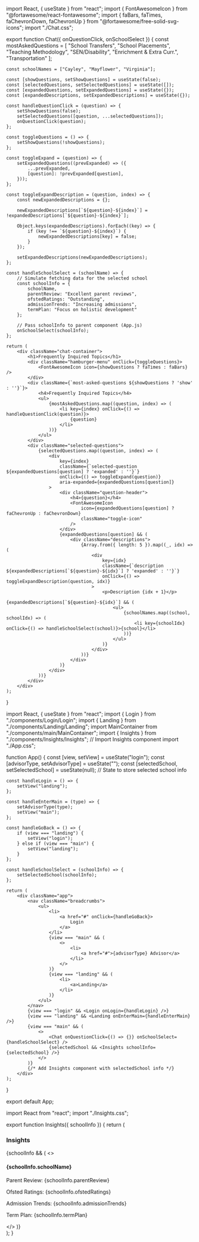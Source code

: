 import React, { useState } from "react";
import { FontAwesomeIcon } from "@fortawesome/react-fontawesome";
import { faBars, faTimes, faChevronDown, faChevronUp } from "@fortawesome/free-solid-svg-icons";
import "./Chat.css";

export function Chat({ onQuestionClick, onSchoolSelect }) {
    const mostAskedQuestions = [
        "School Transfers",
        "School Placements",
        "Teaching Methodology",
        "SEN/Disability",
        "Enrichment & Extra Curr.",
        "Transportation"
    ];

    const schoolNames = ["Cayley", "Mayflower", "Virginia"];

    const [showQuestions, setShowQuestions] = useState(false);
    const [selectedQuestions, setSelectedQuestions] = useState([]);
    const [expandedQuestions, setExpandedQuestions] = useState({});
    const [expandedDescriptions, setExpandedDescriptions] = useState({});

    const handleQuestionClick = (question) => {
        setShowQuestions(false);
        setSelectedQuestions([question, ...selectedQuestions]);
        onQuestionClick(question);
    };

    const toggleQuestions = () => {
        setShowQuestions(!showQuestions);
    };

    const toggleExpand = (question) => {
        setExpandedQuestions((prevExpanded) => ({
            ...prevExpanded,
            [question]: !prevExpanded[question],
        }));
    };

    const toggleExpandDescription = (question, index) => {
        const newExpandedDescriptions = {};

        newExpandedDescriptions[`${question}-${index}`] = !expandedDescriptions[`${question}-${index}`];

        Object.keys(expandedDescriptions).forEach((key) => {
            if (key !== `${question}-${index}`) {
                newExpandedDescriptions[key] = false;
            }
        });

        setExpandedDescriptions(newExpandedDescriptions);
    };

    const handleSchoolSelect = (schoolName) => {
        // Simulate fetching data for the selected school
        const schoolInfo = {
            schoolName,
            parentReview: "Excellent parent reviews",
            ofstedRatings: "Outstanding",
            admissionTrends: "Increasing admissions",
            termPlan: "Focus on holistic development"
        };
        
        // Pass schoolInfo to parent component (App.js)
        onSchoolSelect(schoolInfo);
    };

    return (
        <div className="chat-container">
            <h1>Frequently Inquired Topics</h1>
            <div className="hamburger-menu" onClick={toggleQuestions}>
                <FontAwesomeIcon icon={showQuestions ? faTimes : faBars} />
            </div>
            <div className={`most-asked-questions ${showQuestions ? 'show' : ''}`}>
                <h4>Frequently Inquired Topics</h4>
                <ul>
                    {mostAskedQuestions.map((question, index) => (
                        <li key={index} onClick={() => handleQuestionClick(question)}>
                            {question}
                        </li>
                    ))}
                </ul>
            </div>
            <div className="selected-questions">
                {selectedQuestions.map((question, index) => (
                    <div
                        key={index}
                        className={`selected-question ${expandedQuestions[question] ? 'expanded' : ''}`}
                        onClick={() => toggleExpand(question)}
                        aria-expanded={expandedQuestions[question]}
                    >
                        <div className="question-header">
                            <h4>{question}</h4>
                            <FontAwesomeIcon
                                icon={expandedQuestions[question] ? faChevronUp : faChevronDown}
                                className="toggle-icon"
                            />
                        </div>
                        {expandedQuestions[question] && (
                            <div className="descriptions">
                                {Array.from({ length: 5 }).map((_, idx) => (
                                    <div
                                        key={idx}
                                        className={`description ${expandedDescriptions[`${question}-${idx}`] ? 'expanded' : ''}`}
                                        onClick={() => toggleExpandDescription(question, idx)}
                                    >
                                        <p>Description {idx + 1}</p>
                                        {expandedDescriptions[`${question}-${idx}`] && (
                                            <ul>
                                                {schoolNames.map((school, schoolIdx) => (
                                                    <li key={schoolIdx} onClick={() => handleSchoolSelect(school)}>{school}</li>
                                                ))}
                                            </ul>
                                        )}
                                    </div>
                                ))}
                            </div>
                        )}
                    </div>
                ))}
            </div>
        </div>
    );
}






import React, { useState } from "react";
import { Login } from "./components/Login/Login";
import { Landing } from "./components/Landing/Landing";
import MainContainer from "./components/main/MainContainer";
import { Insights } from "./components/Insights/Insights"; // Import Insights component
import "./App.css";

function App() {
    const [view, setView] = useState("login");
    const [advisorType, setAdvisorType] = useState("");
    const [selectedSchool, setSelectedSchool] = useState(null); // State to store selected school info

    const handleLogin = () => {
        setView("landing");
    };

    const handleEnterMain = (type) => {
        setAdvisorType(type);
        setView("main");
    };

    const handleGoBack = () => {
        if (view === "landing") {
            setView("login");
        } else if (view === "main") {
            setView("landing");
        }
    };

    const handleSchoolSelect = (schoolInfo) => {
        setSelectedSchool(schoolInfo);
    };

    return (
        <div className="app">
            <nav className="breadcrumbs">
                <ul>
                    <li>
                        <a href="#" onClick={handleGoBack}>
                            Login
                        </a>
                    </li>
                    {view === "main" && (
                        <>
                            <li>
                                <a href="#">{advisorType} Advisor</a>
                            </li>
                        </>
                    )}
                    {view === "landing" && (
                        <li>
                            <a>Landing</a>
                        </li>
                    )}
                </ul>
            </nav>
            {view === "login" && <Login onLogin={handleLogin} />}
            {view === "landing" && <Landing onEnterMain={handleEnterMain} />}
            {view === "main" && (
                <>
                    <Chat onQuestionClick={() => {}} onSchoolSelect={handleSchoolSelect} />
                    {selectedSchool && <Insights schoolInfo={selectedSchool} />}
                </>
            )}
            {/* Add Insights component with selectedSchool info */}
        </div>
    );
}

export default App;





import React from "react";
import "./Insights.css";

export function Insights({ schoolInfo }) {
    return (
        <div className="insights-container">
            <h3>Insights</h3>
            <div className="selected-message">
                {schoolInfo && (
                    <>
                        <h4>{schoolInfo.schoolName}</h4>
                        <p>Parent Review: {schoolInfo.parentReview}</p>
                        <p>Ofsted Ratings: {schoolInfo.ofstedRatings}</p>
                        <p>Admission Trends: {schoolInfo.admissionTrends}</p>
                        <p>Term Plan: {schoolInfo.termPlan}</p>
                    </>
                )}
            </div>
        </div>
    );
}
